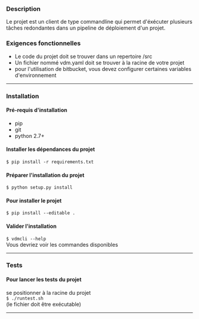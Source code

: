 ### Description
Le projet est un client de type commandline qui permet d'éxécuter plusieurs tâches redondantes dans un pipeline de déploiement d'un projet.

### Exigences fonctionnelles
* Le code du projet doit se trouver dans un repertoire /src
* Un fichier nommé vdm.yaml doit se trouver à la racine de votre projet
* pour l'utilisation de bitbucket, vous devez configurer certaines variables d'environnement

---

### Installation

#### Pré-requis d'installation
* pip
* git
* python 2.7+

#### Installer les dépendances du projet
`$ pip install -r requirements.txt`

#### Préparer l'installation du projet
`$ python setup.py install`

#### Pour installer le projet
`$ pip install --editable .`

#### Valider l'installation
`$ vdmcli --help`<br>
Vous devriez voir les commandes disponibles

---

### Tests

#### Pour lancer les tests du projet
se positionner à la racine du projet <br>
`$ ./runtest.sh` <br>
(le fichier doit être exécutable)

---
